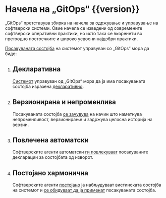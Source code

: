 # Начела на „GitOps“ {{version}}

„GitOps“ претставува збирка на начела за одржување и управување на софтверски системи.
Овие начела се изведени од современите софтверски оперативни практики, но исто така се вкоренети во претходно постоечките и широко усвоени најдобри практики.

[Посакуваната состојба](./GLOSSARY_mk.md#посакувана-состојба) на системот управуван со „GitOps“ мора да биде:

1. ## Декларативна

    [Системот](./GLOSSARY_mk.md#софтверски-систем) управуван од „GitOps“ мора да ја има посакуваната состојба изразена [декларативно](./GLOSSARY.md#деклараривен-опис).

2. ## Верзионирана и непроменлива

    Посакуваната состојба [се зачувува](./GLOSSARY_mk.md#записник-на-состојби) на начин што наметнува непроменливост, верзионирање и задржува целосна историја на верзии.

3. ## Повлечена автоматски

    Софтверските агенти автоматски [ги повлекуваат](./GLOSSARY_mk.md#повлекување) посакуваните декларации за состојбата од изворот.

4. ## Постојано хармонична

    Софтверските агенти [постојано](./GLOSSARY_mk.md#непрекинато) ја набљудуваат вистинската состојба на системот и [се обидуваат да ја применат](./GLOSSARY_mk.md#хармонија) посакуваната состојба.
